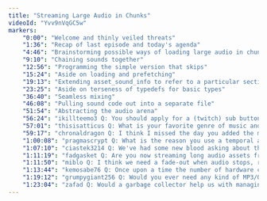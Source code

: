 ```yaml
---
title: "Streaming Large Audio in Chunks"
videoId: "Yvv9nVqGC5w"
markers:
    "0:00": "Welcome and thinly veiled threats"
    "1:36": "Recap of last episode and today's agenda"
    "4:46": "Brainstorming possible ways of loading large audio in chunks"
    "9:10": "Chaining sounds together"
    "12:56": "Programming the simple version that skips"
    "15:24": "Aside on loading and prefetching"
    "19:13": "Extending asset_sound_info to refer to a particular section of a file"
    "23:25": "Aside on terseness of typedefs for basic types"
    "36:40": "Seamless mixing"
    "46:08": "Pulling sound code out into a separate file"
    "51:54": "Abstracting the audio arena"
    "56:24": "ikillteemo3 Q: You should apply for a (twitch) sub button"
    "57:01": "thisisatticus Q: What is your favorite genre of music and do you see it influencing the atmosphere of the final game?"
    "59:17": "chronaldragon Q: I think I missed the day you added the music. Where is the track from? Will it be in the final game?"
    "1:00:08": "pragmascrypt Q: What is the reason you use a temporal arena in the mixer instead of a normal arena?"
    "1:07:10": "ciastek3214 Q: We've had some new blood asking about the absence of Java. Could you please help clean the chat by doing another Java rant?"
    "1:11:19": "fadgasket Q: Are you now streaming long audio assets from disk?"
    "1:11:50": "miblo Q: I think we need a fade-out when audio stops, rather than a dead stop, to avoid a loud click"
    "1:13:44": "kemosabe76 Q: Once upon a time the number of hardware channels available on a soundcard was important. Do most games these days don't care because doing things in software is fast enough?"
    "1:19:12": "grumpygiant256 Q: Would you ever need any kind of MP3/OGG support in Handmade Hero or is WAV OK for music here?"
    "1:23:04": "zafad Q: Would a garbage collector help us with managing the sound buffer and chunks?"
---
```

